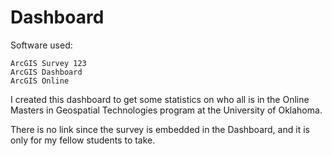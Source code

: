 # Dashboard

Software used:   
     
	ArcGIS Survey 123     
	ArcGIS Dashboard     
	ArcGIS Online     

I created this dashboard to get some statistics on who all is in the 
Online Masters in Geospatial Technologies program at the 
University of Oklahoma.

There is no link since the survey is embedded in the Dashboard,
and it is only for my fellow students to take.

